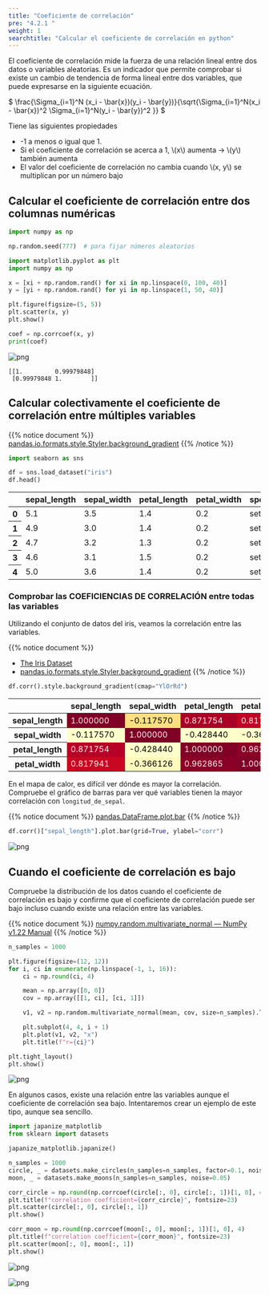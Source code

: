 ```yaml
---
title: "Coeficiente de correlación"
pre: "4.2.1 "
weight: 1
searchtitle: "Calcular el coeficiente de correlación en python"
---
```



El coeficiente de correlación mide la fuerza de una relación lineal entre dos datos o variables aleatorias.
Es un indicador que permite comprobar si existe un cambio de tendencia de forma lineal entre dos variables, que puede expresarse en la siguiente ecuación.

$
\frac{\Sigma_{i=1}^N (x_i - \bar{x})(y_i - \bar{y})}{\sqrt{\Sigma_{i=1}^N(x_i - \bar{x})^2 \Sigma_{i=1}^N(y_i - \bar{y})^2 }}
$

Tiene las siguientes propiedades

- -1 a menos o igual que 1.
- Si el coeficiente de correlación se acerca a 1, \\(x\\) aumenta → \\(y\\) también aumenta
- El valor del coeficiente de correlación no cambia cuando \\(x, y\\) se multiplican por un número bajo

## Calcular el coeficiente de correlación entre dos columnas numéricas


```python
import numpy as np

np.random.seed(777)  # para fijar números aleatorios
```


```python
import matplotlib.pyplot as plt
import numpy as np

x = [xi + np.random.rand() for xi in np.linspace(0, 100, 40)]
y = [yi + np.random.rand() for yi in np.linspace(1, 50, 40)]

plt.figure(figsize=(5, 5))
plt.scatter(x, y)
plt.show()

coef = np.corrcoef(x, y)
print(coef)
```


    
![png](/images/eval/regression/correlation_coefficient_files/correlation_coefficient_3_0.png)
    


    [[1.         0.99979848]
     [0.99979848 1.        ]]


## Calcular colectivamente el coeficiente de correlación entre múltiples variables

{{% notice document %}}
[pandas.io.formats.style.Styler.background_gradient](https://pandas.pydata.org/docs/reference/api/pandas.io.formats.style.Styler.background_gradient.html)
{{% /notice %}}


```python
import seaborn as sns

df = sns.load_dataset("iris")
df.head()
```




<div>
<style scoped>
    .dataframe tbody tr th:only-of-type {
        vertical-align: middle;
    }

    .dataframe tbody tr th {
        vertical-align: top;
    }

    .dataframe thead th {
        text-align: right;
    }
</style>
<table class="dataframe">
  <thead>
    <tr style="text-align: right;">
      <th></th>
      <th>sepal_length</th>
      <th>sepal_width</th>
      <th>petal_length</th>
      <th>petal_width</th>
      <th>species</th>
    </tr>
  </thead>
  <tbody>
    <tr>
      <th>0</th>
      <td>5.1</td>
      <td>3.5</td>
      <td>1.4</td>
      <td>0.2</td>
      <td>setosa</td>
    </tr>
    <tr>
      <th>1</th>
      <td>4.9</td>
      <td>3.0</td>
      <td>1.4</td>
      <td>0.2</td>
      <td>setosa</td>
    </tr>
    <tr>
      <th>2</th>
      <td>4.7</td>
      <td>3.2</td>
      <td>1.3</td>
      <td>0.2</td>
      <td>setosa</td>
    </tr>
    <tr>
      <th>3</th>
      <td>4.6</td>
      <td>3.1</td>
      <td>1.5</td>
      <td>0.2</td>
      <td>setosa</td>
    </tr>
    <tr>
      <th>4</th>
      <td>5.0</td>
      <td>3.6</td>
      <td>1.4</td>
      <td>0.2</td>
      <td>setosa</td>
    </tr>
  </tbody>
</table>
</div>



### Comprobar las COEFICIENCIAS DE CORRELACIÓN entre todas las variables

Utilizando el conjunto de datos del iris, veamos la correlación entre las variables.

{{% notice document %}}
- [The Iris Dataset](https://scikit-learn.org/stable/auto_examples/datasets/plot_iris_dataset.html)
- [pandas.io.formats.style.Styler.background_gradient](https://pandas.pydata.org/docs/reference/api/pandas.io.formats.style.Styler.background_gradient.html)
{{% /notice %}}


```python
df.corr().style.background_gradient(cmap="YlOrRd")
```




<style type="text/css">
#T_dbd76_row0_col0, #T_dbd76_row1_col1, #T_dbd76_row2_col2, #T_dbd76_row3_col3 {
  background-color: #800026;
  color: #f1f1f1;
}
#T_dbd76_row0_col1 {
  background-color: #fede82;
  color: #000000;
}
#T_dbd76_row0_col2 {
  background-color: #aa0026;
  color: #f1f1f1;
}
#T_dbd76_row0_col3 {
  background-color: #c00225;
  color: #f1f1f1;
}
#T_dbd76_row1_col0, #T_dbd76_row1_col2, #T_dbd76_row1_col3, #T_dbd76_row2_col1 {
  background-color: #ffffcc;
  color: #000000;
}
#T_dbd76_row2_col0 {
  background-color: #b70026;
  color: #f1f1f1;
}
#T_dbd76_row2_col3, #T_dbd76_row3_col2 {
  background-color: #8b0026;
  color: #f1f1f1;
}
#T_dbd76_row3_col0 {
  background-color: #c80723;
  color: #f1f1f1;
}
#T_dbd76_row3_col1 {
  background-color: #fff9bd;
  color: #000000;
}
</style>
<table id="T_dbd76_">
  <thead>
    <tr>
      <th class="blank level0" >&nbsp;</th>
      <th class="col_heading level0 col0" >sepal_length</th>
      <th class="col_heading level0 col1" >sepal_width</th>
      <th class="col_heading level0 col2" >petal_length</th>
      <th class="col_heading level0 col3" >petal_width</th>
    </tr>
  </thead>
  <tbody>
    <tr>
      <th id="T_dbd76_level0_row0" class="row_heading level0 row0" >sepal_length</th>
      <td id="T_dbd76_row0_col0" class="data row0 col0" >1.000000</td>
      <td id="T_dbd76_row0_col1" class="data row0 col1" >-0.117570</td>
      <td id="T_dbd76_row0_col2" class="data row0 col2" >0.871754</td>
      <td id="T_dbd76_row0_col3" class="data row0 col3" >0.817941</td>
    </tr>
    <tr>
      <th id="T_dbd76_level0_row1" class="row_heading level0 row1" >sepal_width</th>
      <td id="T_dbd76_row1_col0" class="data row1 col0" >-0.117570</td>
      <td id="T_dbd76_row1_col1" class="data row1 col1" >1.000000</td>
      <td id="T_dbd76_row1_col2" class="data row1 col2" >-0.428440</td>
      <td id="T_dbd76_row1_col3" class="data row1 col3" >-0.366126</td>
    </tr>
    <tr>
      <th id="T_dbd76_level0_row2" class="row_heading level0 row2" >petal_length</th>
      <td id="T_dbd76_row2_col0" class="data row2 col0" >0.871754</td>
      <td id="T_dbd76_row2_col1" class="data row2 col1" >-0.428440</td>
      <td id="T_dbd76_row2_col2" class="data row2 col2" >1.000000</td>
      <td id="T_dbd76_row2_col3" class="data row2 col3" >0.962865</td>
    </tr>
    <tr>
      <th id="T_dbd76_level0_row3" class="row_heading level0 row3" >petal_width</th>
      <td id="T_dbd76_row3_col0" class="data row3 col0" >0.817941</td>
      <td id="T_dbd76_row3_col1" class="data row3 col1" >-0.366126</td>
      <td id="T_dbd76_row3_col2" class="data row3 col2" >0.962865</td>
      <td id="T_dbd76_row3_col3" class="data row3 col3" >1.000000</td>
    </tr>
  </tbody>
</table>



En el mapa de calor, es difícil ver dónde es mayor la correlación. Compruebe el gráfico de barras para ver qué variables tienen la mayor correlación con `longitud_de_sepal`.


{{% notice document %}}
[pandas.DataFrame.plot.bar](https://pandas.pydata.org/docs/reference/api/pandas.DataFrame.plot.bar.html)
{{% /notice %}}


```python
df.corr()["sepal_length"].plot.bar(grid=True, ylabel="corr")
```


    
![png](/images/eval/regression/correlation_coefficient_files/correlation_coefficient_9_1.png)
    


## Cuando el coeficiente de correlación es bajo

Compruebe la distribución de los datos cuando el coeficiente de correlación es bajo y confirme que el coeficiente de correlación puede ser bajo incluso cuando existe una relación entre las variables.

{{% notice document %}}
[numpy.random.multivariate_normal — NumPy v1.22 Manual](numpy.random.multivariate_normal)
{{% /notice %}}


```python
n_samples = 1000

plt.figure(figsize=(12, 12))
for i, ci in enumerate(np.linspace(-1, 1, 16)):
    ci = np.round(ci, 4)

    mean = np.array([0, 0])
    cov = np.array([[1, ci], [ci, 1]])

    v1, v2 = np.random.multivariate_normal(mean, cov, size=n_samples).T

    plt.subplot(4, 4, i + 1)
    plt.plot(v1, v2, "x")
    plt.title(f"r={ci}")

plt.tight_layout()
plt.show()
```


    
![png](/images/eval/regression/correlation_coefficient_files/correlation_coefficient_11_0.png)
    


En algunos casos, existe una relación entre las variables aunque el coeficiente de correlación sea bajo.
Intentaremos crear un ejemplo de este tipo, aunque sea sencillo.


```python
import japanize_matplotlib
from sklearn import datasets

japanize_matplotlib.japanize()

n_samples = 1000
circle, _ = datasets.make_circles(n_samples=n_samples, factor=0.1, noise=0.05)
moon, _ = datasets.make_moons(n_samples=n_samples, noise=0.05)

corr_circle = np.round(np.corrcoef(circle[:, 0], circle[:, 1])[1, 0], 4)
plt.title(f"correlation coefficient={corr_circle}", fontsize=23)
plt.scatter(circle[:, 0], circle[:, 1])
plt.show()

corr_moon = np.round(np.corrcoef(moon[:, 0], moon[:, 1])[1, 0], 4)
plt.title(f"correlation coefficient={corr_moon}", fontsize=23)
plt.scatter(moon[:, 0], moon[:, 1])
plt.show()
```


    
![png](/images/eval/regression/correlation_coefficient_files/correlation_coefficient_13_0.png)
    



    
![png](/images/eval/regression/correlation_coefficient_files/correlation_coefficient_13_1.png)
    

